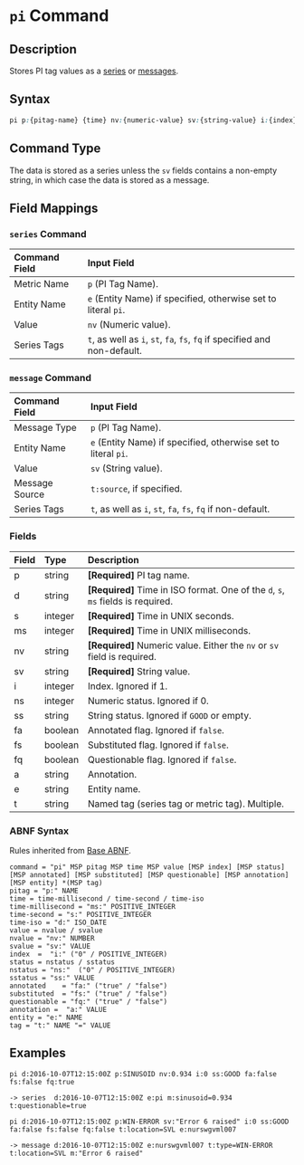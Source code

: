 # `pi` Command

## Description

Stores PI tag values as a [series](series.md) or [messages](message.md).

## Syntax

```css
pi p:{pitag-name} {time} nv:{numeric-value} sv:{string-value} i:{index} a:{annotation} st:{status} fa:{annotated} fs:{substituted} fq:{questionable} t:{tag-1}={text} t:{tag-2}={text}
```

## Command Type

The data is stored as a series unless the `sv` fields contains a non-empty string, in which case the data is stored as a message.

## Field Mappings

### `series` Command

| **Command Field** | **Input Field** |
|:---|:---|
| Metric Name | `p` (PI Tag Name). |
| Entity Name | `e` (Entity Name) if specified, otherwise set to literal `pi`. |
| Value | `nv` (Numeric value). |
| Series Tags | `t`, as well as `i`, `st`, `fa`, `fs`, `fq` if specified and non-default. |

### `message` Command

| **Command Field** | **Input Field** |
|:---|:---|
| Message Type | `p` (PI Tag Name). |
| Entity Name | `e` (Entity Name) if specified, otherwise set to literal `pi`. |
| Value | `sv` (String value). |
| Message Source | `t:source`, if specified. |
| Series Tags | `t`, as well as `i`, `st`, `fa`, `fs`, `fq` if non-default. |

### Fields

| **Field** | **Type** | **Description** |
|:---|:---|:---|
| p         | string          | **[Required]** PI tag name. |
| d         | string          | **[Required]** Time in ISO format. One of the `d`, `s`, `ms` fields is required. | 
| s         | integer         | **[Required]** Time in UNIX seconds. | 
| ms        | integer         | **[Required]** Time in UNIX milliseconds. | 
| nv        | string          | **[Required]** Numeric value. Either the `nv` or `sv` field is required. |
| sv        | string          | **[Required]** String value. |
| i         | integer         | Index. Ignored if 1. |
| ns        | integer         | Numeric status. Ignored if 0. |
| ss        | string          | String status. Ignored if `GOOD` or empty.|
| fa        | boolean         | Annotated flag. Ignored if `false`. |
| fs        | boolean         | Substituted flag. Ignored if `false`. |
| fq        | boolean         | Questionable flag. Ignored if `false`. |
| a         | string          | Annotation. |
| e         | string          | Entity name. |
| t         | string          | Named tag (series tag or metric tag). Multiple. |

### ABNF Syntax

Rules inherited from [Base ABNF](base-abnf.md).

```properties
command = "pi" MSP pitag MSP time MSP value [MSP index] [MSP status] [MSP annotated] [MSP substituted] [MSP questionable] [MSP annotation] [MSP entity] *(MSP tag) 
pitag = "p:" NAME
time = time-millisecond / time-second / time-iso
time-millisecond = "ms:" POSITIVE_INTEGER
time-second = "s:" POSITIVE_INTEGER
time-iso = "d:" ISO_DATE
value = nvalue / svalue
nvalue = "nv:" NUMBER
svalue = "sv:" VALUE
index  =  "i:" ("0" / POSITIVE_INTEGER)
status = nstatus / sstatus
nstatus = "ns:"  ("0" / POSITIVE_INTEGER)
sstatus = "ss:" VALUE
annotated    = "fa:" ("true" / "false")
substituted  = "fs:" ("true" / "false")
questionable = "fq:" ("true" / "false")
annotation =  "a:" VALUE
entity = "e:" NAME
tag = "t:" NAME "=" VALUE
```

## Examples

```ls
pi d:2016-10-07T12:15:00Z p:SINUSOID nv:0.934 i:0 ss:GOOD fa:false fs:false fq:true

-> series  d:2016-10-07T12:15:00Z e:pi m:sinusoid=0.934 t:questionable=true
```

```ls
pi d:2016-10-07T12:15:00Z p:WIN-ERROR sv:"Error 6 raised" i:0 ss:GOOD fa:false fs:false fq:false t:location=SVL e:nurswgvml007

-> message d:2016-10-07T12:15:00Z e:nurswgvml007 t:type=WIN-ERROR t:location=SVL m:"Error 6 raised"
```
